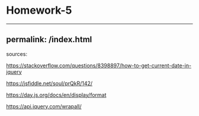 # Homework-5

---
permalink: /index.html
---
sources:

https://stackoverflow.com/questions/8398897/how-to-get-current-date-in-jquery

https://jsfiddle.net/soul/prQkR/142/

https://day.js.org/docs/en/display/format

https://api.jquery.com/wrapall/

